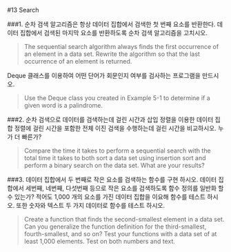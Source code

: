 #13 Search

###1.
순차 검색 알고리즘은 항상 데이터 집합에서 검색한 첫 번째 요소를 반환한다. 데이터 집합에서 검색된 마지막 요소를 반환하도록 순차 검색 알고리즘을 고치시오.
> The sequential search algorithm always finds the first occurrence of an element in a data set. Rewrite the algorithm so that the last occurrence of an element is returned.

Deque 클래스를 이용하여 어떤 단어가 회문인지 여부를 검사하는 프로그램을 만드시오.
> Use the Deque class you created in Example 5-1 to determine if a given word is a palindrome.

###2.
순차 검색으로 데이터를 검색하는데 걸린 시간과 삽입 정렬을 이용한 데이터 집합 정렬에 걸린 시간을 포함한 전체 이진 검색을 수행하는데 걸린 시간을 비교하시오. 누가 더 빠른가?
> Compare the time it takes to perform a sequential search with the total time it takes to both sort a data set using insertion sort and perform a binary search on the data set. What are your results?

###3.
데이터 집합에서 두 번째로 작은 요소를 검색하는 함수를 구현 하시오. 데이터 집합에서 세번째, 네번째, 다섯번째 등으로 작은 요소를 검색하도록 함수 정의를 일반화 할 수 있는가? 적어도 1,000 개의 요소를 가진 데이터 집합을 이요해 함수를 테스트 하시오. 또한 숫자와 텍스트 두 가지 데이터로 함수를 테스트 하시오.
> Create a function that finds the second-smallest element in a data set. Can you generalize the function definition for the third-smallest, fourth-smallest, and so on? Test your functions with a data set of at least 1,000 elements. Test on both numbers and text.
